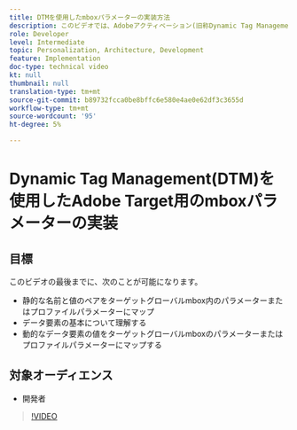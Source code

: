 ```yaml
---
title: DTMを使用したmboxパラメーターの実装方法
description: このビデオでは、Adobeアクティベーション(旧称Dynamic Tag Management(DTM))を使用してmboxパラメーターを実装する方法を開発者に示します。
role: Developer
level: Intermediate
topic: Personalization, Architecture, Development
feature: Implementation
doc-type: technical video
kt: null
thumbnail: null
translation-type: tm+mt
source-git-commit: b89732fcca0be8bffc6e580e4ae0e62df3c3655d
workflow-type: tm+mt
source-wordcount: '95'
ht-degree: 5%

---
```



# Dynamic Tag Management(DTM)を使用したAdobe Target用のmboxパラメーターの実装

## 目標

このビデオの最後までに、次のことが可能になります。

* 静的な名前と値のペアをターゲットグローバルmbox内のパラメーターまたはプロファイルパラメーターにマップ
* データ要素の基本について理解する
* 動的なデータ要素の値をターゲットグローバルmboxのパラメーターまたはプロファイルパラメーターにマップする

## 対象オーディエンス

* 開発者

>[!VIDEO](https://video.tv.adobe.com/v/17383/?quality=12)